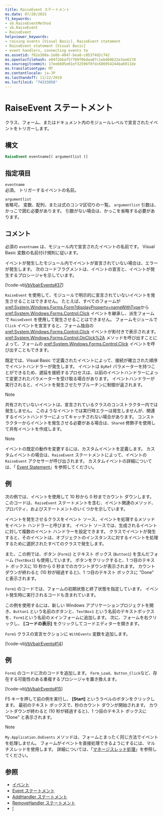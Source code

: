 ```yaml
---
title: RaiseEvent ステートメント
ms.date: 07/20/2015
f1_keywords:
- vb.RaiseEventMethod
- vb.RaiseEvent
- RaiseEvent
helpviewer_keywords:
- raising events [Visual Basic], RaiseEvent statement
- RaiseEvent statement [Visual Basic]
- event handlers, connecting events to
ms.assetid: f82e380a-1e6b-4047-bea8-c853f4d2c742
ms.openlocfilehash: e04f2bbaf57789f0bdaa07c1ebd68b22e3ae6178
ms.sourcegitcommit: 17ee6605e01ef32506f8fdc686954244ba6911de
ms.translationtype: MT
ms.contentlocale: ja-JP
ms.lasthandoff: 11/22/2019
ms.locfileid: "74333058"
---
```

# <a name="raiseevent-statement"></a>RaiseEvent ステートメント
クラス、フォーム、またはドキュメント内のモジュールレベルで宣言されたイベントをトリガーします。  
  
## <a name="syntax"></a>構文  
  
```vb  
RaiseEvent eventname[( argumentlist )]  
```  
  
## <a name="parts"></a>指定項目  
 `eventname`  
 必須。 トリガーするイベントの名前。  
  
 `argumentlist`  
 省略可。 変数、配列、または式のコンマ区切りの一覧。 `argumentlist` 引数は、かっこで囲む必要があります。 引数がない場合は、かっこを省略する必要があります。  
  
## <a name="remarks"></a>コメント  
 必須の `eventname` は、モジュール内で宣言されたイベントの名前です。 Visual Basic 変数の名前付け規則に従います。  
  
 イベントが発生したモジュール内でイベントが宣言されていない場合は、エラーが発生します。 次のコードフラグメントは、イベントの宣言と、イベントが発生するプロシージャを示しています。  
  
 [!code-vb[VbVbalrEvents#37](~/samples/snippets/visualbasic/VS_Snippets_VBCSharp/VbVbalrEvents/VB/Class1.vb#37)]  
  
 `RaiseEvent` を使用して、モジュールで明示的に宣言されていないイベントを発生させることはできません。 たとえば、すべてのフォームが <xref:System.Windows.Forms.Form?displayProperty=nameWithType>から <xref:System.Windows.Forms.Control.Click> イベントを継承し、派生フォームで `RaiseEvent` を使用して発生させることはできません。 フォームモジュールで `Click` イベントを宣言すると、フォーム独自の <xref:System.Windows.Forms.Control.Click> イベントが影付きで表示されます。 <xref:System.Windows.Forms.Control.OnClick%2A> メソッドを呼び出すことによって、フォームの <xref:System.Windows.Forms.Control.Click> イベントを呼び出すこともできます。  
  
 既定では、Visual Basic で定義されたイベントによって、接続が確立された順序でイベントハンドラーが発生します。 イベントは `ByRef` パラメーターを持つことができるため、遅延を接続するプロセスは、以前のイベントハンドラーによって変更されたパラメーターを受け取る場合があります。 イベントハンドラーが実行されると、イベントを発生させたサブルーチンに制御が返されます。  
  
> [!NOTE]
> 共有されていないイベントは、宣言されているクラスのコンストラクター内では発生しません。 このようなイベントでは実行時エラーは発生しませんが、関連するイベントハンドラーによってキャッチされない場合があります。 コンストラクターからイベントを発生させる必要がある場合は、`Shared` 修飾子を使用して共有イベントを作成します。  
  
> [!NOTE]
> イベントの既定の動作を変更するには、カスタムイベントを定義します。 カスタムイベントの場合は、`RaiseEvent` ステートメントによって、イベントの `RaiseEvent` アクセサーが呼び出されます。 カスタムイベントの詳細については、「 [Event Statement](../../../visual-basic/language-reference/statements/event-statement.md)」を参照してください。  
  
## <a name="example"></a>例  
 次の例では、イベントを使用して 10 秒から 0 秒までカウント ダウンします。 このコードは、`RaiseEvent` ステートメントを含む、イベント関連のメソッド、プロパティ、およびステートメントのいくつかを示しています。  
  
 イベントを発生させるクラスをイベント ソース、イベントを処理するメソッドをイベント ハンドラーと呼びます。 イベント ソースでは、生成されるイベントに対して複数のイベント ハンドラーを設定できます。 クラスでイベントが発生すると、そのイベントは、オブジェクトのインスタンスに対するイベントを処理するために選択されたすべてのクラスで発生します。  
  
 また、この例では、ボタン (`Form1`) とテキスト ボックス (`Button1`) を含んだフォーム (`TextBox1`) も使用しています。 ボタンをクリックすると、1 つ目のテキスト ボックスに 10 秒から 0 秒までのカウントダウンが表示されます。 カウントダウンが終わると (10 秒が経過すると)、1 つ目のテキスト ボックスに "Done" と表示されます。  
  
 `Form1` のコードでは、フォームの初期状態と終了状態を指定しています。 イベント発生時に実行されるコードも含まれています。  
  
 この例を使用するには、新しい Windows アプリケーションプロジェクトを開き、`Button1` という名前のボタンと、`TextBox1` という名前のテキストボックスを、`Form1`という名前のメインフォームに追加します。 次に、フォームを右クリックし、 **[コードの表示]** をクリックしてコードエディターを開きます。  
  
 `Form1` クラスの宣言セクションに `WithEvents` 変数を追加します。  
  
 [!code-vb[VbVbalrEvents#14](~/samples/snippets/visualbasic/VS_Snippets_VBCSharp/VbVbalrEvents/VB/Class1.vb#14)]  
  
## <a name="example"></a>例  
 `Form1` のコードに次のコードを追加します。 `Form_Load`、`Button_Click`など、存在する可能性のある重複するプロシージャを置き換えます。  
  
 [!code-vb[VbVbalrEvents#15](~/samples/snippets/visualbasic/VS_Snippets_VBCSharp/VbVbalrEvents/VB/Class1.vb#15)]  
  
 F5 キーを押して前の例を実行し、 **[Start]** というラベルのボタンをクリックします。 最初のテキスト ボックスで、秒のカウント ダウンが開始されます。 カウントダウンが終わると (10 秒が経過すると)、1 つ目のテキスト ボックスに "Done" と表示されます。  
  
> [!NOTE]
> `My.Application.DoEvents` メソッドは、フォームとまったく同じ方法でイベントを処理しません。 フォームがイベントを直接処理できるようにするには、マルチスレッドを使用します。 詳細については、「[マネージスレッド処理](../../../standard/threading/index.md)」を参照してください。  
  
## <a name="see-also"></a>参照

- [イベント](../../../visual-basic/programming-guide/language-features/events/index.md)
- [Event ステートメント](../../../visual-basic/language-reference/statements/event-statement.md)
- [AddHandler ステートメント](../../../visual-basic/language-reference/statements/addhandler-statement.md)
- [RemoveHandler ステートメント](../../../visual-basic/language-reference/statements/removehandler-statement.md)
- [!](../../../visual-basic/language-reference/statements/handles-clause.md)
